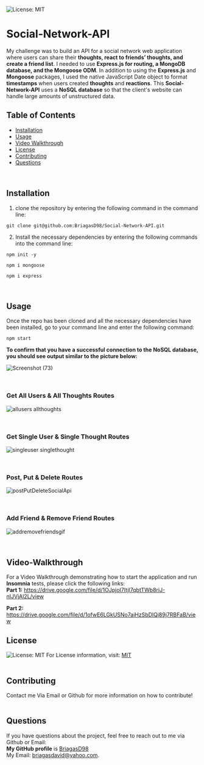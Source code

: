 ![License: MIT](https://img.shields.io/badge/License-MIT-yellow.svg) <br/>

# Social-Network-API
My challenge was to build an API for a social network web application where users can share their **thoughts, react to friends’ thoughts, and create a friend list**.
I needed to use **Express.js for routing, a MongoDB database, and the Mongoose ODM**. In addition to using the **Express.js** and **Mongoose** packages, I used the native JavaScript Date object to format **timestamps** when users created **thoughts** and **reactions**. This **Social-Network-API** uses a **NoSQL database**
so that the client's website can handle large amounts of unstructured data.

## Table of Contents
  * [Installation](#Installation)
  * [Usage](#Usage)
  * [Video Walkthrough](#Video-Walkthrough)
  * [License](#License)
  * [Contributing](#Contributing)
  * [Questions](#Questions)
  <br/>
  
  ## Installation
  1) clone the repository by entering the following command in the command line: <br/> 
  ```
  git clone git@github.com:BriagasD98/Social-Network-API.git
  ```
  2) Install the necessary dependencies by entering the following commands into the command line: <br/>
  ```
  npm init -y
  ```
  ```
  npm i mongoose
  ```
  ```
  npm i express
  ```
  <br/>
  
  ## Usage
  Once the repo has been cloned and all the necessary dependencies have been installed, go to your command line and enter the following command: <br/>
  ```
  npm start
  ```
  **To confirm that you have a successful connection to the NoSQL database, you should see output similar to the picture below:**<br/>
  
  ![Screenshot (73)](https://user-images.githubusercontent.com/83102464/133183193-13c3bf72-f4cc-419a-9fdd-bbe070250b95.png)

  <br/>
  
  ### Get All Users & All Thoughts Routes
  
  ![allusers allthoughts](https://user-images.githubusercontent.com/83102464/133188245-7b2522f0-0f2e-4f35-a9d6-94ac14e5215c.gif)
  
  <br/>
  
  ### Get Single User & Single Thought Routes
  
  ![singleuser singlethought](https://user-images.githubusercontent.com/83102464/133188342-68697964-d8ce-4840-9e1c-9be0b45274b2.gif)
  
  <br/>
  
  ### Post, Put & Delete Routes
  
  ![postPutDeleteSocialApi](https://user-images.githubusercontent.com/83102464/133188541-217cb37c-c403-479f-a26f-8c5f8ddae44c.gif)
  
  <br/>
  
  ### Add Friend & Remove Friend Routes
  
  ![addremovefriendsgif](https://user-images.githubusercontent.com/83102464/133188586-1f77378f-9f0b-4984-9cf6-6b4a9635ade3.gif)
  
  <br/>

  ## Video-Walkthrough
  For a Video Walkthrough demonstrating how to start the application and run **Insomnia** tests, please click the following links: <br/>
  **Part 1:** https://drive.google.com/file/d/1OJpjoI7ItjI7qbtTWb8riJ-nIJVjAl2L/view
  <br/>
  
  **Part 2:** https://drive.google.com/file/d/1ofwE6LGkUSNo7aiHzSbDlQj89j7RBFaB/view
  <br/>
  
  ## License
  ![License: MIT](https://img.shields.io/badge/License-MIT-yellow.svg)
  For License information, visit:
  [MIT](https://opensource.org/licenses/MIT)
  <br/>
  <br/>
  ## Contributing
  Contact me Via Email or Github for more information on how to contribute!
  <br/>
  <br/>
  
  ## Questions  
  If you have questions about the project, feel free to reach out to me via Github or Email:
  <br/>
  **My GitHub profile** is [BriagasD98](https://github.com/BriagasD98)
  <br/>
  My Email: [briagasdavid@yahoo.com](mailto:briagasdavid@yahoo.com).
